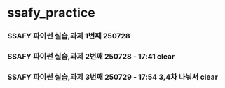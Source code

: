 # ssafy_practice
### SSAFY 파이썬 실습,과제 1번쨰 250728
### SSAFY 파이썬 실습,과제 2번째 250728 - 17:41 clear
### SSAFY 파이썬 실습,과제 3번째 250729 - 17:54 3,4차 나눠서 clear